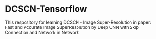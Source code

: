 # DCSCN-Tensorflow

This respository for learning DCSCN - Image Super-Resolution in paper:
Fast and Accurate Image SuperResolution by Deep CNN with Skip Connection and Network in Network